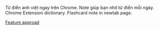 
Từ điển anh việt ngay trên Chrome. Note giúp bạn nhớ từ điển mỗi ngày.  
Chrome Extension dictionary. Flashcard note in newtab page.

[Feature approad](https://github.com/canhlinh/spev/wiki)
